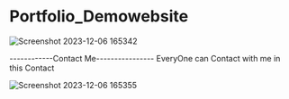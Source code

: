 ﻿# Portfolio_Demowebsite

 
![Screenshot 2023-12-06 165342](https://github.com/Thinhnc199/Portfolio_Demowebsite/assets/126652496/ecbe7033-739c-44a8-b809-f878640bfb96)

------------Contact Me----------------
EveryOne can Contact with me in this Contact 

![Screenshot 2023-12-06 165355](https://github.com/Thinhnc199/Portfolio_Demowebsite/assets/126652496/6a13c81d-098c-45c7-a619-e7b0b8ec3b58)
